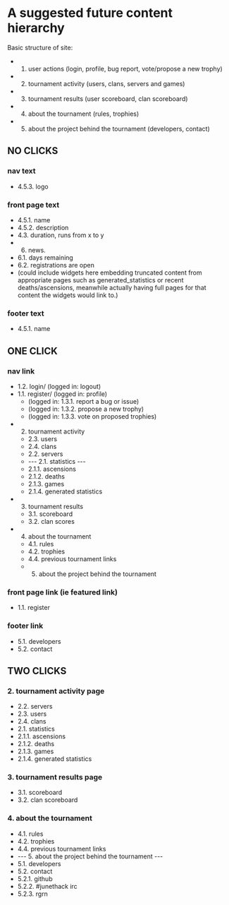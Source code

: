 # A suggested future content hierarchy

Basic structure of site:

- 1. user actions (login, profile, bug report, vote/propose a new trophy)
- 2. tournament activity (users, clans, servers and games)
- 3. tournament results (user scoreboard, clan scoreboard)
- 4. about the tournament (rules, trophies)
- 5. about the project behind the tournament (developers, contact)

## NO CLICKS

### nav text

- 4.5.3. logo

### front page text

- 4.5.1. name
- 4.5.2. description
- 4.3. duration, runs from x to y
- 6. news.
- 6.1. days remaining
- 6.2. registrations are open
- (could include widgets here embedding truncated content from appropriate pages such as generated_statistics or recent deaths/ascensions, meanwhile actually having full pages for that content the widgets would link to.)

### footer text

- 4.5.1. name

## ONE CLICK

### nav link

- 1.2. login/ (logged in: logout)
- 1.1. register/ (logged in: profile)
  - (logged in: 1.3.1. report a bug or issue)
  - (logged in: 1.3.2. propose a new trophy)
  - (logged in: 1.3.3. vote on proposed trophies)
- 2. tournament activity
  - 2.3. users
  - 2.4. clans
  - 2.2. servers
  - --- 2.1. statistics ---
  - 2.1.1. ascensions
  - 2.1.2. deaths
  - 2.1.3. games
  - 2.1.4. generated statistics
- 3. tournament results
  - 3.1. scoreboard
  - 3.2. clan scores
- 4. about the tournament
  - 4.1. rules
  - 4.2. trophies
  - 4.4. previous tournament links
  - 5. about the project behind the tournament

### front page link (ie featured link)

- 1.1. register

### footer link

- 5.1. developers
- 5.2. contact

## TWO CLICKS

### 2. tournament activity page

- 2.2. servers
- 2.3. users
- 2.4. clans
- 2.1. statistics
- 2.1.1. ascensions
- 2.1.2. deaths
- 2.1.3. games
- 2.1.4. generated statistics

### 3. tournament results page

- 3.1. scoreboard
- 3.2. clan scoreboard

### 4. about the tournament

- 4.1. rules
- 4.2. trophies
- 4.4. previous tournament links
- --- 5. about the project behind the tournament ---
- 5.1. developers
- 5.2. contact
- 5.2.1. github
- 5.2.2. #junethack irc
- 5.2.3. rgrn


